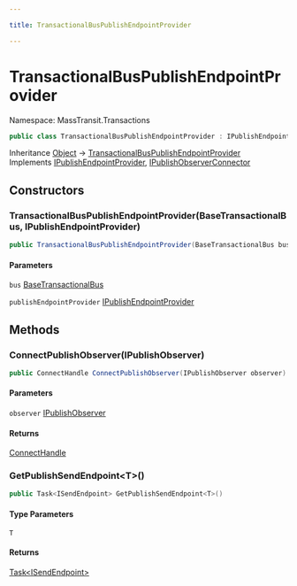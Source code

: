 ```yaml
---

title: TransactionalBusPublishEndpointProvider

---
```


# TransactionalBusPublishEndpointProvider

Namespace: MassTransit.Transactions

```csharp
public class TransactionalBusPublishEndpointProvider : IPublishEndpointProvider, IPublishObserverConnector
```

Inheritance [Object](https://learn.microsoft.com/en-us/dotnet/api/system.object) → [TransactionalBusPublishEndpointProvider](../masstransit-transactions/transactionalbuspublishendpointprovider)<br/>
Implements [IPublishEndpointProvider](../../masstransit-abstractions/masstransit/ipublishendpointprovider), [IPublishObserverConnector](../../masstransit-abstractions/masstransit/ipublishobserverconnector)

## Constructors

### **TransactionalBusPublishEndpointProvider(BaseTransactionalBus, IPublishEndpointProvider)**

```csharp
public TransactionalBusPublishEndpointProvider(BaseTransactionalBus bus, IPublishEndpointProvider publishEndpointProvider)
```

#### Parameters

`bus` [BaseTransactionalBus](../masstransit-transactions/basetransactionalbus)<br/>

`publishEndpointProvider` [IPublishEndpointProvider](../../masstransit-abstractions/masstransit/ipublishendpointprovider)<br/>

## Methods

### **ConnectPublishObserver(IPublishObserver)**

```csharp
public ConnectHandle ConnectPublishObserver(IPublishObserver observer)
```

#### Parameters

`observer` [IPublishObserver](../../masstransit-abstractions/masstransit/ipublishobserver)<br/>

#### Returns

[ConnectHandle](../../masstransit-abstractions/masstransit/connecthandle)<br/>

### **GetPublishSendEndpoint\<T\>()**

```csharp
public Task<ISendEndpoint> GetPublishSendEndpoint<T>()
```

#### Type Parameters

`T`<br/>

#### Returns

[Task\<ISendEndpoint\>](https://learn.microsoft.com/en-us/dotnet/api/system.threading.tasks.task-1)<br/>
